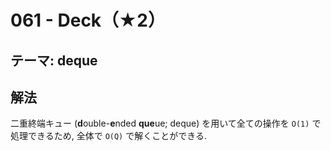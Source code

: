 # 061 - Deck（★2）

## テーマ: deque

## 解法

二重終端キュー (**d**ouble-**e**nded **que**ue; deque) を用いて全ての操作を `O(1)` で処理できるため, 全体で `O(Q)` で解くことができる.
